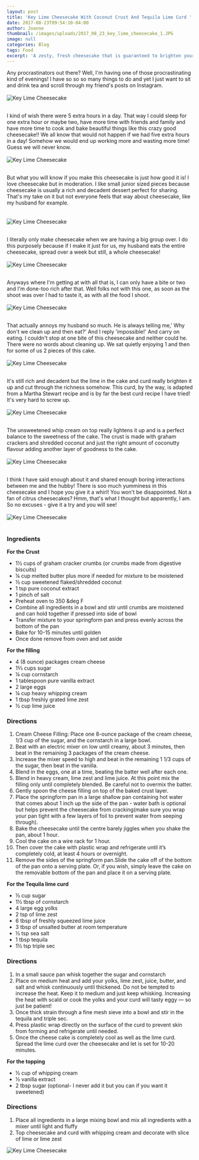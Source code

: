 ```yaml
---
layout: post
title: 'Key Lime Cheesecake With Coconut Crust And Tequila Lime Curd '
date: 2017-08-23T09:54:10-04:00
author: Joanne
thumbnail: /images/uploads/2017_08_23_key_lime_cheesecake_1.JPG
image: null
categories: Blog
tags: Food
excerpt: 'A zesty, fresh cheesecake that is guaranteed to brighten your day'
---
```

Any procrastinators out there? Well, I'm having one of those procrastinating kind of evenings! I have so so so many things to do and yet I just want to sit and drink tea and scroll through my friend's posts on Instagram. 
<br>
<br>
![Key Lime Cheesecake](/images/uploads/2017_08_23_key_lime_cheesecake_2.JPG)
<br>
<br>

I kind of wish there were 5 extra hours in a day. That way I could sleep for one extra hour or maybe two, have more time with friends and family and have more time to cook and bake beautiful things like this crazy good cheesecake!! We all know that would not happen if we had five extra hours in a day! Somehow we would end up working more and wasting more time! Guess we will never know. 
<br>
<br>
![Key Lime Cheesecake](/images/uploads/2017_08_23_key_lime_cheesecake_3.JPG)
<br>
<br>

But what you will know if you make this cheesecake is just how good it is!  I love cheesecake but in moderation. I like small junior sized pieces because cheesecake is usually a rich and decadent dessert perfect for sharing. That's my take on it but not everyone feels that way about cheesecake, like my husband for example.  
<br>
<br>
![Key Lime Cheesecake](/images/uploads/2017_08_23_key_lime_cheesecake_4.JPG)
<br>
<br>

I literally only make cheesecake when we are having a big group over. I do this purposely because if I make it just for us, my husband eats the entire cheesecake, spread over a week but still, a whole cheesecake! 
<br>
<br>
![Key Lime Cheesecake](/images/uploads/2017_08_23_key_lime_cheesecake_5.JPG)
<br>
<br>

Anyways where I'm getting at with all that is, I can only have a bite or two and I'm done-too rich after that.  Well folks not with this one, as soon as the shoot was over I had to taste it, as with all the food I shoot. 
<br>
<br>
![Key Lime Cheesecake](/images/uploads/2017_08_23_key_lime_cheesecake_6.JPG)
<br>
<br>

That actually annoys my husband so much. He is always telling me,' Why don't we clean up and then eat?' And I reply 'impossible!' And carry on eating. I couldn't stop at one bite of this cheesecake and neither could he. There were no words about cleaning up. We sat quietly enjoying 1 and then for some of us 2 pieces of this cake. 
<br>
<br>
![Key Lime Cheesecake](/images/uploads/2017_08_23_key_lime_cheesecake_7.JPG)
<br>
<br>

It's still rich and decadent but the lime in the cake and curd really brighten it up and cut through the richness somehow.  This curd, by the way, is adapted from a Martha Stewart recipe and is by far the best curd recipe I have tried! It's very hard to screw up.
<br>
<br>
![Key Lime Cheesecake](/images/uploads/2017_08_23_key_lime_cheesecake_8.JPG)
<br>
<br>

The unsweetened whip cream on top really lightens it up and is a perfect balance to the sweetness of the cake.  The crust is made with graham crackers and shredded coconut and just the right amount of coconutty flavour adding another layer of goodness to the cake. 
<br>
<br>
![Key Lime Cheesecake](/images/uploads/2017_08_23_key_lime_cheesecake_9.JPG)
<br>
<br>

I think I have said enough about it and shared enough boring interactions between me and the hubby!  There is soo much yumminess in this cheesecake and I hope you give it a whirl! You won't be disappointed. Not a fan of citrus cheesecakes? Hmm, that's what I thought but apparently, I am. So no excuses - give it a try and you will see! 
<br>
<br>
![Key Lime Cheesecake](/images/uploads/2017_08_23_key_lime_cheesecake_10.JPG)
<br>
<br>

### Ingredients

**For the Crust**

* 1½ cups of graham cracker crumbs (or crumbs made from digestive biscuits)
* ¼ cup melted butter plus more if needed for mixture to be moistened
* ½ cup sweetened flaked/shredded coconut
* 1 tsp pure coconut extract
* 1 pinch of salt
* Preheat oven to 350 &deg F
* Combine all ingredients in a bowl and stir until crumbs are moistened and can hold together if pressed into side of bowl
* Transfer mixture to your springform pan and press evenly across the bottom of the pan
* Bake for 10-15 minutes until golden
* Once done remove from oven and set aside

**For the filling**

* 4 (8 ounce) packages cream cheese
* 1⅔ cups sugar
* ¼ cup cornstarch
* 1 tablespoon pure vanilla extract
* 2 large eggs
* ¼ cup heavy whipping cream
* 1 tbsp freshly grated lime zest
* ½ cup lime juice

### Directions

 1. Cream Cheese Filling: Place one 8-ounce package of the cream cheese, 1/3 cup of the sugar, and the cornstarch in a large bowl.
 2. Beat with an electric mixer on low until creamy, about 3 minutes, then beat in the remaining 3 packages of the cream cheese.
 3. Increase the mixer speed to high and beat in the remaining 1 1/3 cups of the sugar, then beat in the vanilla.
 4. Blend in the eggs, one at a time, beating the batter well after each one.
 5. Blend in heavy cream, lime zest and lime juice. At this point mix the filling only until completely blended. Be careful not to overmix the batter.
 6. Gently spoon the cheese filling on top of the baked crust layer.
 7. Place the springform pan in a large shallow pan containing hot water that comes about 1 inch up the side of the pan - water bath is optional but helps prevent the cheesecake from cracking(make sure you wrap your pan tight with a few layers of foil to prevent water from seeping through).
 8. Bake the cheesecake until the centre barely jiggles when you shake the pan, about 1 hour.
 9. Cool the cake on a wire rack for 1 hour.
10. Then cover the cake with plastic wrap and refrigerate until it’s completely cold, at least 4 hours or overnight.
11. Remove the sides of the springform pan.Slide the cake off of the bottom of the pan onto a serving plate. Or, if you wish, simply leave the cake on the removable bottom of the pan and place it on a serving plate.

**For the Tequila lime curd**

* ½ cup sugar
* 1½ tbsp of cornstarch
* 4 large egg yolks
* 2 tsp of lime zest
* 6 tbsp of freshly squeezed lime juice
* 3 tbsp of unsalted butter at room temperature
* ½ tsp sea salt
* 1 tbsp tequila
* 1½ tsp triple sec

### Directions

1. In a small sauce pan whisk together the sugar and cornstarch
2. Place on medium heat and add your yolks, lime zest, juice, butter, and salt and whisk continuously until thickened. Do not be tempted to increase the heat. Keep it to medium and just​ keep whisking. Increasing the heat with scald or cook the yolks and your curd will tasty eggy — so just be patient!
3. Once thick strain through a fine mesh sieve into a bowl and stir in the tequila and triple sec.
4. Press plastic wrap directly on the surface of the curd to prevent skin from forming and refrigerate until needed.
5. Once the cheese cake is completely​ cool as well as the lime curd.  Spread the lime curd over the cheesecake and let is set for 10-20 minutes.

**For the topping**

* ½ cup of whipping cream
* ½ vanilla extract
* 2 tbsp sugar (optional- I never add it but you can if you want it sweetened)

### Directions

1. Place all ingredients in a large mixing bowl and mix all ingredients with a mixer until light and fluffy
2. Top cheesecake and curd with whipping cream and decorate with slice of lime or lime zest

![Key Lime Cheesecake](/images/uploads/2017_08_23_key_lime_cheesecake_11.JPG)



